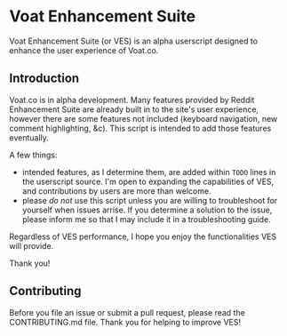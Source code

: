 # Voat Enhancement Suite

Voat Enhancement Suite (or VES) is an alpha userscript designed to enhance the user experience of Voat.co.

## Introduction

Voat.co is in alpha development. Many features provided by Reddit Enhancement Suite are already built in to the site's user experience, however there are some features not included (keyboard navigation, new comment highlighting, &c). This script is intended to add those features eventually.

A few things:

+ intended features, as I determine them, are added within `TODO` lines in the userscript source. I'm open to expanding the capabilities of VES, and contributions by users are more than welcome.
+ please *do not* use this script unless you are willing to troubleshoot for yourself when issues arrise. If you determine a solution to the issue, please inform me so that I may include it in a troubleshooting guide.

Regardless of VES performance, I hope you enjoy the functionalities VES will provide.

Thank you!

## Contributing

Before you file an issue or submit a pull request, please read the CONTRIBUTING.md file. Thank you for helping to improve VES!

